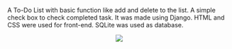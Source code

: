 

A To-Do List with basic function like add and delete to the list. A simple check box to check completed task. 
It was made using Django. HTML and CSS were used for front-end. SQLite was used as database.




<div align="center">
<img src="/files/screencast.gif" >
</div>


